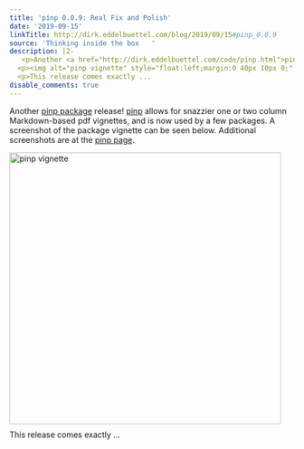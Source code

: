 ```yaml
---
title: 'pinp 0.0.9: Real Fix and Polish'
date: '2019-09-15'
linkTitle: http://dirk.eddelbuettel.com/blog/2019/09/15#pinp_0.0.9
source: 'Thinking inside the box   '
description: |2-
   <p>Another <a href="http://dirk.eddelbuettel.com/code/pinp.html">pinp package</a> release! <a href="http://dirk.eddelbuettel.com/code/pinp.html">pinp</a> allows for snazzier one or two column Markdown-based pdf vignettes, and is now used by a few packages. A screenshot of the package vignette can be seen below. Additional screenshots are at the <a href="http://dirk.eddelbuettel.com/code/pinp.html">pinp page</a>.</p>
  <p><img alt="pinp vignette" style="float:left;margin:0 40px 10px 0;" width="480" src="https://eddelbuettel.github.io/pinp/pinp-vignette.png"/></p>
  <p>This release comes exactly ...
disable_comments: true
---
```

 <p>Another <a href="http://dirk.eddelbuettel.com/code/pinp.html">pinp package</a> release! <a href="http://dirk.eddelbuettel.com/code/pinp.html">pinp</a> allows for snazzier one or two column Markdown-based pdf vignettes, and is now used by a few packages. A screenshot of the package vignette can be seen below. Additional screenshots are at the <a href="http://dirk.eddelbuettel.com/code/pinp.html">pinp page</a>.</p>
<p><img alt="pinp vignette" style="float:left;margin:0 40px 10px 0;" width="480" src="https://eddelbuettel.github.io/pinp/pinp-vignette.png"/></p>
<p>This release comes exactly ...